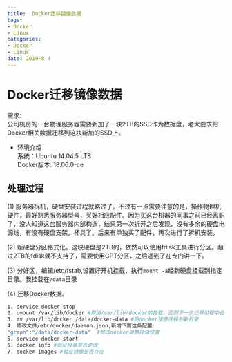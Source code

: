 ```yaml
---
title:  Docker迁移镜像数据  
tags: 
- Docker
- Linux
categories: 
- Docker
- Linux
date: 2019-8-4
---
```

# Docker迁移镜像数据    
需求:  
公司机房的一台物理服务器需要新加了一块2TB的SSD作为数据盘，老大要求把Docker相关数据迁移到这块新加的SSD上。
- 环境介绍  
系统：Ubuntu 14.04.5 LTS  
Docker版本: 18.06.0-ce

## 处理过程
(1) 服务器拆机，硬盘安装过程就略过了。不过有一点需要注意的是，操作物理机硬件，最好熟悉服务器型号，买好相应配件。因为买这台机器的同事之前已经离职了，没人知道这台服务器内部构造，结果第一次拆开之后发现，没有多余的硬盘电源线，有没有硬盘支架，杯具了。后来有单独买了配件，再次进行了拆机安装。  

(2) 新硬盘分区格式化。这块硬盘是2TB的，依然可以使用fdisk工具进行分区。超过2TB的fdisk就不支持了，需要使用GPT分区，之后遇到了在专门讲一下。  

(3) 分好区，编辑/etc/fstab,设置好开机挂载，执行`mount -a`经新硬盘挂载到指定目录。我挂载在`/data`目录

(4) 迁移Docker数据。
```bash
1. service docker stop 
2. umount /var/lib/docker #取消/var/lib/docker的挂载，否则下一步迁移过程中会报device busy的错误
3. mv /var/lib/docker /data/docker-data #将docker镜像迁移到新目录
4. 修改文件/etc/docker/daemon.json,新增下面这条配置
"graph":"/data/docker-data"  #修改docker镜像存储位置
5. service docker start 
6. docker info #验证目录是否更改   
7. docker images #验证镜像是否存在
```